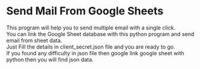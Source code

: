 # Send Mail From Google Sheets

This program will help you to send multiple email with a single click. \
You can link the Google Sheet database with this python program and send email from sheet data. \
Just Fill the details in client_secret.json file and you are ready to go. \
If you found any difficulty in json file then google link google sheet with python then you will find json data.

